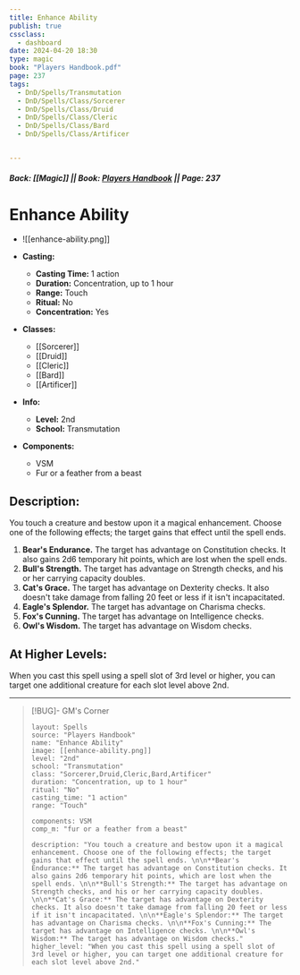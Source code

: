 ```yaml
---
title: Enhance Ability
publish: true
cssclass:
  - dashboard
date: 2024-04-20 18:30
type: magic
book: "Players Handbook.pdf"
page: 237
tags:
  - DnD/Spells/Transmutation
  - DnD/Spells/Class/Sorcerer
  - DnD/Spells/Class/Druid
  - DnD/Spells/Class/Cleric
  - DnD/Spells/Class/Bard
  - DnD/Spells/Class/Artificer


---
```


##### Back: [[Magic]] || Book: [Players Handbook](https://drive.google.com/drive/folders/1O5bhpYizcIT5xxAoLOuzCRht_PVS7VSG?usp=sharing) || Page: 237

# Enhance Ability
- ![[enhance-ability.png]]
- **Casting:**
    - **Casting Time:** 1 action
    - **Duration:** Concentration, up to 1 hour
    - **Range:** Touch
    - **Ritual:** No
    - **Concentration:** Yes
- **Classes:**
    - [[Sorcerer]]
    - [[Druid]]
    - [[Cleric]]
    - [[Bard]]
    - [[Artificer]]

- **Info:**
    - **Level:** 2nd
    - **School:** Transmutation
- **Components:**
    - VSM
    - Fur or a feather from a beast

## Description:
You touch a creature and bestow upon it a magical enhancement. Choose one of the following effects; the target gains that effect until the spell ends. 

1. **Bear's Endurance.** The target has advantage on Constitution checks. It also gains 2d6 temporary hit points, which are lost when the spell ends. 
2. **Bull's Strength.** The target has advantage on Strength checks, and his or her carrying capacity doubles. 
3. **Cat's Grace.** The target has advantage on Dexterity checks. It also doesn't take damage from falling 20 feet or less if it isn't incapacitated. 
4. **Eagle's Splendor.** The target has advantage on Charisma checks. 
5. **Fox's Cunning.** The target has advantage on Intelligence checks. 
6. **Owl's Wisdom.** The target has advantage on Wisdom checks.

## At Higher Levels:
When you cast this spell using a spell slot of 3rd level or higher, you can target one additional creature for each slot level above 2nd.

---

> [!BUG]- GM's Corner
>
> ```statblock
> layout: Spells
> source: "Players Handbook"
> name: "Enhance Ability"
> image: [[enhance-ability.png]]
> level: "2nd"
> school: "Transmutation"
> class: "Sorcerer,Druid,Cleric,Bard,Artificer"
> duration: "Concentration, up to 1 hour"
> ritual: "No"
> casting_time: "1 action"
> range: "Touch"
>
> components: VSM
> comp_m: "fur or a feather from a beast"
>
> description: "You touch a creature and bestow upon it a magical enhancement. Choose one of the following effects; the target gains that effect until the spell ends. \n\n**Bear's Endurance:** The target has advantage on Constitution checks. It also gains 2d6 temporary hit points, which are lost when the spell ends. \n\n**Bull's Strength:** The target has advantage on Strength checks, and his or her carrying capacity doubles. \n\n**Cat's Grace:** The target has advantage on Dexterity checks. It also doesn't take damage from falling 20 feet or less if it isn't incapacitated. \n\n**Eagle's Splendor:** The target has advantage on Charisma checks. \n\n**Fox's Cunning:** The target has advantage on Intelligence checks. \n\n**Owl's Wisdom:** The target has advantage on Wisdom checks."
> higher_level: "When you cast this spell using a spell slot of 3rd level or higher, you can target one additional creature for each slot level above 2nd."
> ```
